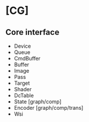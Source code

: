 # [CG]


## Core interface

- Device
- Queue
- CmdBuffer
- Buffer
- Image
- Pass
- Target
- Shader
- DcTable
- State [graph/comp]
- Encoder [graph/comp/trans]
- Wsi
